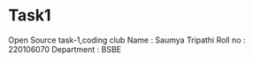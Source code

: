 # Task1
Open Source task-1,coding club
Name : Saumya Tripathi
Roll no : 220106070
Department : BSBE
